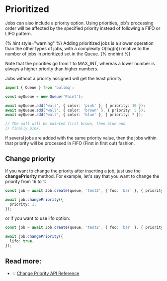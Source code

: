 # Prioritized

Jobs can also include a priority option. Using priorities, job's processing order will be affected by the specified priority instead of following a FIFO or LIFO pattern.

{% hint style="warning" %}
Adding prioritized jobs is a slower operation than the other types of jobs, with a complexity O(log(n)) relative to the number of jobs in prioritized set in the Queue.
{% endhint %}

Note that the priorities go from 1 to MAX_INT, whereas a lower number is always a higher priority than higher numbers.

Jobs without a priority assigned will get the least priority.

```typescript
import { Queue } from 'bullmq';

const myQueue = new Queue('Paint');

await myQueue.add('wall', { color: 'pink' }, { priority: 10 });
await myQueue.add('wall', { color: 'brown' }, { priority: 5 });
await myQueue.add('wall', { color: 'blue' }, { priority: 7 });

// The wall will be painted first brown, then blue and
// finally pink.
```

If several jobs are added with the same priority value, then the jobs within that priority will be processed in FIFO (First in first out) fashion.

## Change priority

If you want to change the priority after inserting a job, just use the **changePriority** method. For example, let's say that you want to change the priority from 16 to 1:

```typescript
const job = await Job.create(queue, 'test2', { foo: 'bar' }, { priority: 16 });

await job.changePriority({
  priority: 1,
});
```

or if you want to use lifo option:

```typescript
const job = await Job.create(queue, 'test2', { foo: 'bar' }, { priority: 16 });

await job.changePriority({
  lifo: true,
});
```

## Read more:

- 💡 [Change Priority API Reference](https://api.docs.bullmq.io/classes/Job.html#changePriority)
